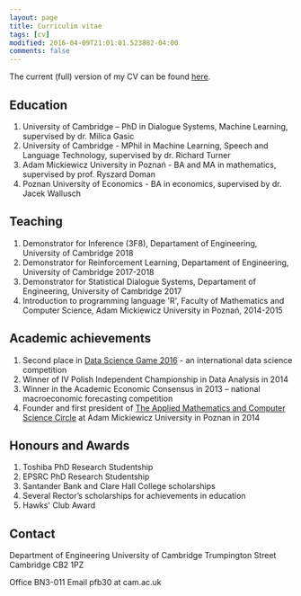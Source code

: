 ```yaml
---
layout: page
title: Curriculim vitae
tags: [cv]
modified: 2016-04-09T21:01:01.523882-04:00
comments: false
---
```


The current (full) version of my CV can be found [here](https://github.com/budzianowski/budzianowski.github.io/blob/master/data/cv.pdf).

## Education
1. University of Cambridge – PhD in Dialogue Systems, Machine Learning, supervised by dr. Milica Gasic
2. University of Cambridge - MPhil in Machine Learning, Speech and Language Technology, supervised by dr. Richard Turner
3. Adam Mickiewicz University in Poznań - BA and MA in mathematics, supervised by prof. Ryszard Doman
4. Poznan University of Economics - BA in economics, supervised by dr. Jacek Wallusch

## Teaching
1. Demonstrator for Inference (3F8), Departament of Engineering, University of Cambridge 2018
2. Demonstrator for Reinforcement Learning, Departament of Engineering, University of Cambridge 2017-2018
3. Demonstrator for Statistical Dialogue Systems, Departament of Engineering, University of Cambridge 2017
4. Introduction to programming language 'R', Faculty of Mathematics and Computer Science, Adam Mickiewicz University in Poznań, 2014-2015

## Academic achievements
1. Second place in [Data Science Game 2016](http://www.datasciencegame.com/press) - an international data science competition
2. Winner of IV Polish Independent Championship in Data Analysis in 2014
3. Winner in the Academic Economic Consensus in 2013 – national macroeconomic forecasting competition
4. Founder and first president of [The Applied Mathematics and Computer Science Circle](http://mis.wmi.amu.edu.pl/) at Adam Mickiewicz University in Poznan in 2014

## Honours and Awards
1. Toshiba PhD Research Studentship
2. EPSRC PhD Research Studentship
3. Santander Bank and Clare Hall College scholarships
4. Several Rector’s scholarships for achievements in education
5. Hawks' Club Award

## Contact
Department of Engineering
University of Cambridge
Trumpington Street
Cambridge CB2 1PZ

Office BN3-011
Email pfb30 at cam.ac.uk
